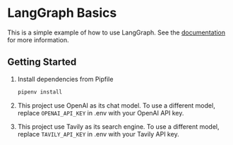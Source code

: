 # LangGraph Basics

This is a simple example of how to use LangGraph. See the [documentation](https://github.com/langchain-ai/langgraph) for more information.

## Getting Started

1. Install dependencies from Pipfile

    ```bash
    pipenv install
    ```

2. This project use OpenAI as its chat model. To use a different model, replace `OPENAI_API_KEY` in .env with your OpenAI API key.

3. This project use Tavily as its search engine. To use a different model, replace `TAVILY_API_KEY` in .env with your Tavily API key.
